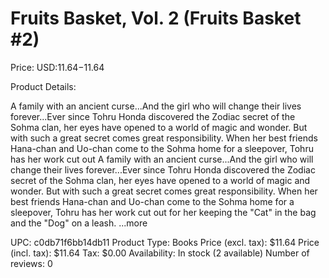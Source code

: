 # Fruits Basket, Vol. 2 (Fruits Basket #2)

Price: USD:$11.64-$11.64

Product Details:

A family with an ancient curse...And the girl who will change their lives forever...Ever since Tohru Honda discovered the Zodiac secret of the Sohma clan, her eyes have opened to a world of magic and wonder. But with such a great secret comes great responsibility. When her best friends Hana-chan and Uo-chan come to the Sohma home for a sleepover, Tohru has her work cut out A family with an ancient curse...And the girl who will change their lives forever...Ever since Tohru Honda discovered the Zodiac secret of the Sohma clan, her eyes have opened to a world of magic and wonder. But with such a great secret comes great responsibility. When her best friends Hana-chan and Uo-chan come to the Sohma home for a sleepover, Tohru has her work cut out for her keeping the "Cat" in the bag and the "Dog" on a leash. ...more

UPC: c0db71f6bb14db11
Product Type: Books
Price (excl. tax): $11.64
Price (incl. tax): $11.64
Tax: $0.00
Availability: In stock (2 available)
Number of reviews: 0